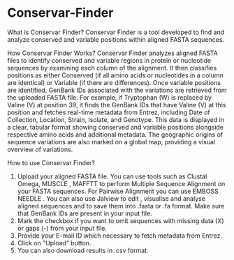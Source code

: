 # Conservar-Finder
What is Conservar Finder?
Conservar Finder is a tool developed to find and analyze conserved and variable positions within aligned FASTA sequences.

How Conservar Finder Works?
Conservar Finder analyzes aligned FASTA files to identify conserved and variable regions in protein or nucleotide sequences by examining each column of the alignment. It then classifies positions as either Conserved (if all amino acids or nucleotides in a column are identical) or Variable (if there are differences). Once variable positions are identified, GenBank IDs associated with the variations are retrieved from the uploaded FASTA file. For example, if Tryptophan (W) is replaced by Valine (V) at position 39, it finds the GenBank IDs that have Valine (V) at this position and fetches real-time metadata from Entrez, including Date of Collection, Location, Strain, Isolate, and Genotype. This data is displayed in a clear, tabular format showing conserved and variable positions alongside respective amino acids and additional metadata. The geographic origins of sequence variations are also marked on a global map, providing a visual overview of variations.

How to use Conservar Finder?
1. Upload your aligned FASTA file. You can use tools such as Clustal Omega, MUSCLE , MAFFTT to perform
Multiple Sequence Alignment on your FASTA sequences. For Pairwise Alignment you can use EMBOSS NEEDLE . You can also use Jalview to edit , visualise and analyse aligned sequences and to save them into .fasta or .fa format. Make sure that GenBank IDs are present in your input file.
2. Mark the checkbox if you want to omit sequences with missing data (X) or gaps (-) from your input file.
3. Provide your E-mail ID which necessary to fetch metadata from Entrez.
4. Click on "Upload" button.
5. You can also download results in .csv format.
